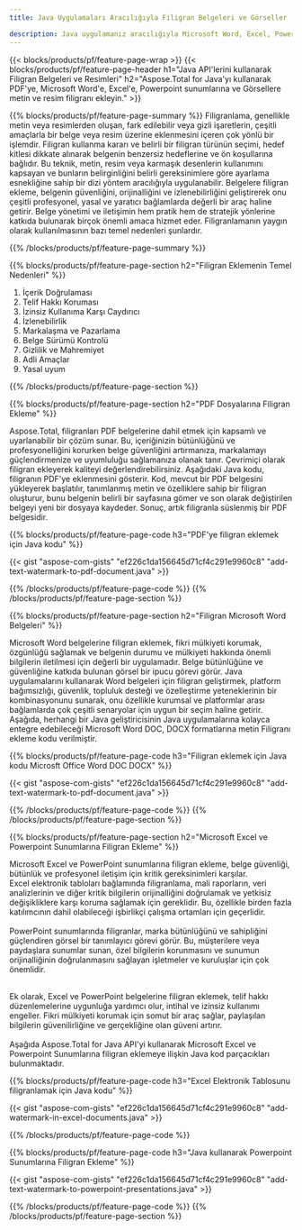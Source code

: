 ```yaml
---
title: Java Uygulamaları Aracılığıyla Filigran Belgeleri ve Görseller

description: Java uygulamanız aracılığıyla Microsoft Word, Excel, PowerPoint, PDF ve Görseller gibi belgelere Metin ve Görüntü Filigranı ekleyin. Uygulama aracılığıyla çevrimiçi olarak ücretsiz metin veya resim filigranı ekleyin.
---
```


{{< blocks/products/pf/feature-page-wrap >}}
{{< blocks/products/pf/feature-page-header h1="Java API'lerini kullanarak Filigran Belgeleri ve Resimleri" h2="Aspose.Total for Java'yı kullanarak PDF'ye, Microsoft Word'e, Excel'e, Powerpoint sunumlarına ve Görsellere metin ve resim filigranı ekleyin." >}}

{{% blocks/products/pf/feature-page-summary %}}
Filigranlama, genellikle metin veya resimlerden oluşan, fark edilebilir veya gizli işaretlerin, çeşitli amaçlarla bir belge veya resim üzerine eklenmesini içeren çok yönlü bir işlemdir. Filigran kullanma kararı ve belirli bir filigran türünün seçimi, hedef kitlesi dikkate alınarak belgenin benzersiz hedeflerine ve ön koşullarına bağlıdır. Bu teknik, metin, resim veya karmaşık desenlerin kullanımını kapsayan ve bunların belirginliğini belirli gereksinimlere göre ayarlama esnekliğine sahip bir dizi yöntem aracılığıyla uygulanabilir. Belgelere filigran ekleme, belgenin güvenliğini, orijinalliğini ve izlenebilirliğini geliştirerek onu çeşitli profesyonel, yasal ve yaratıcı bağlamlarda değerli bir araç haline getirir. Belge yönetimi ve iletişimin hem pratik hem de stratejik yönlerine katkıda bulunarak birçok önemli amaca hizmet eder. Filigranlamanın yaygın olarak kullanılmasının bazı temel nedenleri şunlardır.

{{% /blocks/products/pf/feature-page-summary  %}}

{{% blocks/products/pf/feature-page-section  h2="Filigran Eklemenin Temel Nedenleri" %}}

1. İçerik Doğrulaması
1. Telif Hakkı Koruması
1. İzinsiz Kullanıma Karşı Caydırıcı
1. İzlenebilirlik
1. Markalaşma ve Pazarlama
1. Belge Sürümü Kontrolü
1. Gizlilik ve Mahremiyet
1. Adli Amaçlar
1. Yasal uyum

{{% /blocks/products/pf/feature-page-section %}}

{{% blocks/products/pf/feature-page-section  h2="PDF Dosyalarına Filigran Ekleme" %}}

Aspose.Total, filigranları PDF belgelerine dahil etmek için kapsamlı ve uyarlanabilir bir çözüm sunar. Bu, içeriğinizin bütünlüğünü ve profesyonelliğini korurken belge güvenliğini artırmanıza, markalamayı güçlendirmenize ve uyumluluğu sağlamanıza olanak tanır. Çevrimiçi olarak filigran ekleyerek kaliteyi değerlendirebilirsiniz. Aşağıdaki Java kodu, filigranın PDF'ye eklenmesini gösterir. Kod, mevcut bir PDF belgesini yükleyerek başlatılır, tanımlanmış metin ve özelliklere sahip bir filigran oluşturur, bunu belgenin belirli bir sayfasına gömer ve son olarak değiştirilen belgeyi yeni bir dosyaya kaydeder. Sonuç, artık filigranla süslenmiş bir PDF belgesidir.

{{% blocks/products/pf/feature-page-code h3="PDF'ye filigran eklemek için Java kodu" %}}

{{< gist "aspose-com-gists" "ef226c1da156645d71cf4c291e9960c8" "add-text-watermark-to-pdf-document.java" >}}

{{% /blocks/products/pf/feature-page-code  %}}
{{% /blocks/products/pf/feature-page-section %}}

{{% blocks/products/pf/feature-page-section  h2="Filigran Microsoft Word Belgeleri" %}}

Microsoft Word belgelerine filigran eklemek, fikri mülkiyeti korumak, özgünlüğü sağlamak ve belgenin durumu ve mülkiyeti hakkında önemli bilgilerin iletilmesi için değerli bir uygulamadır. Belge bütünlüğüne ve güvenliğine katkıda bulunan görsel bir ipucu görevi görür. Java uygulamalarını kullanarak Word belgeleri için filigran geliştirmek, platform bağımsızlığı, güvenlik, topluluk desteği ve özelleştirme yeteneklerinin bir kombinasyonunu sunarak, onu özellikle kurumsal ve platformlar arası bağlamlarda çok çeşitli senaryolar için uygun bir seçim haline getirir. Aşağıda, herhangi bir Java geliştiricisinin Java uygulamalarına kolayca entegre edebileceği Microsoft Word DOC, DOCX formatlarına metin Filigranı ekleme kodu verilmiştir.

{{% blocks/products/pf/feature-page-code h3="Filigran eklemek için Java kodu Microsft Office Word DOC DOCX" %}}

{{< gist "aspose-com-gists" "ef226c1da156645d71cf4c291e9960c8" "add-text-watermark-to-pdf-document.java" >}}

{{% /blocks/products/pf/feature-page-code  %}}
{{% /blocks/products/pf/feature-page-section %}}


{{% blocks/products/pf/feature-page-section  h2="Microsoft Excel ve Powerpoint Sunumlarına Filigran Ekleme" %}}

Microsoft Excel ve PowerPoint sunumlarına filigran ekleme, belge güvenliği, bütünlük ve profesyonel iletişim için kritik gereksinimleri karşılar. <br />
Excel elektronik tabloları bağlamında filigranlama, mali raporların, veri analizlerinin ve diğer kritik bilgilerin orijinalliğini doğrulamak ve yetkisiz değişikliklere karşı koruma sağlamak için gereklidir. Bu, özellikle birden fazla katılımcının dahil olabileceği işbirlikçi çalışma ortamları için geçerlidir. 
<br /><br />
PowerPoint sunumlarında filigranlar, marka bütünlüğünü ve sahipliğini güçlendiren görsel bir tanımlayıcı görevi görür. Bu, müşterilere veya paydaşlara sunumlar sunan, özel bilgilerin korunmasını ve sunumun orijinalliğinin doğrulanmasını sağlayan işletmeler ve kuruluşlar için çok önemlidir. <br /><br />

Ek olarak, Excel ve PowerPoint belgelerine filigran eklemek, telif hakkı düzenlemelerine uygunluğa yardımcı olur, intihal ve izinsiz kullanımı engeller. Fikri mülkiyeti korumak için somut bir araç sağlar, paylaşılan bilgilerin güvenilirliğine ve gerçekliğine olan güveni artırır.<br /><br />
Aşağıda Aspose.Total for Java API'yi kullanarak Microsoft Excel ve Powerpoint Sunumlarına filigran eklemeye ilişkin Java kod parçacıkları bulunmaktadır.

{{% blocks/products/pf/feature-page-code h3="Excel Elektronik Tablosunu filigranlamak için Java kodu" %}}

{{< gist "aspose-com-gists" "ef226c1da156645d71cf4c291e9960c8" "add-watermark-in-excel-documents.java" >}}

{{% /blocks/products/pf/feature-page-code  %}}

{{% blocks/products/pf/feature-page-code h3="Java kullanarak Powerpoint Sunumlarına Filigran Ekleme" %}}

{{< gist "aspose-com-gists" "ef226c1da156645d71cf4c291e9960c8" "add-text-watermark-to-powerpoint-presentations.java" >}}

{{% /blocks/products/pf/feature-page-code  %}}
{{% /blocks/products/pf/feature-page-section %}}